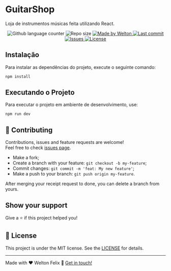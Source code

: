 # GuitarShop

Loja de instrumentos músicas feita utilizando React.

<p align="center">
  <img alt="Github language counter" src="https://img.shields.io/github/languages/count/weltonfelix/guitar-shop?color=%2304D361">

  <img alt="Repo size" src="https://img.shields.io/github/repo-size/weltonfelix/guitar-shop">

  <a href="https://www.github.com/weltonfelix">
    <img alt="Made by Welton" src="https://img.shields.io/badge/Made%20by-Welton-%2304D361">
  </a>

  <a href="https://github.com/welton/guitar-shop/commits/master">
    <img alt="Last commit" src="https://img.shields.io/github/last-commit/weltonfelix/guitar-shop">
  </a>

  <a href="https://github.com/weltonfelix/guitar-shop/issues">
    <img alt="Issues" src="https://img.shields.io/github/issues/weltonfelix/guitar-shop">
  </a>

  <a href="https://github.com/weltonfelix/guitar-shop/blob/master/LICENSE" target="_blank">
    <img alt="License" src="https://img.shields.io/badge/license-MIT-brightgreen"/>
  </a>
</p>

## Instalação

Para instalar as dependências do projeto, execute o seguinte comando:

```bash
npm install
```

## Executando o Projeto

Para executar o projeto em ambiente de desenvolvimento, use:

```bash
npm run dev
```

## 🤝 Contributing

Contributions, issues and feature requests are welcome!<br />Feel free to check [issues page](https://github.com/weltonfelix/subtitler/issues).

- Make a fork;
- Create a branch with your feature: `git checkout -b my-feature`;
- Commit changes: `git commit -m 'feat: My new feature'`;
- Make a push to your branch: `git push origin my-feature`.

After merging your receipt request to done, you can delete a branch from yours.

## Show your support

Give a ⭐️ if this project helped you!

## 📝 License

This project is under the MIT license. See the [LICENSE](LICENSE) for details.

---

Made with ♥ Welton Felix :wave: [Get in touch!](mailto:wplf@cin.ufpe.br)
